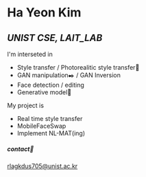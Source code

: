 # Ha Yeon Kim
## _UNIST CSE, LAIT_LAB_

I'm interseted in
- Style transfer / Photorealitic style transfer🌃
- GAN manipulation✒️ / GAN Inversion
- Face detection / editing
- Generative model🌟

My project is
- Real time style transfer
- MobileFaceSwap
- Implement NL-MAT(ing)


##### contact📩
rlagkdus705@unist.ac.kr

<!--
**Hayeon-kimm/Hayeon-kimm** is a ✨ _special_ ✨ repository because its `README.md` (this file) appears on your GitHub profile.

Here are some ideas to get you started:

- 🔭 I’m currently working on ...
- 🌱 I’m currently learning ...
- 👯 I’m looking to collaborate on ...
- 🤔 I’m looking for help with ...
- 💬 Ask me about ...
- 📫 How to reach me: ...
- 😄 Pronouns: ...
- ⚡ Fun fact: ...
-->
